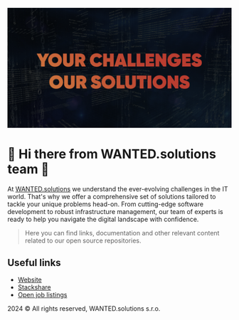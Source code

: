 ![alt text](../assets/banner.png)

# 👋 Hi there from WANTED.solutions team 👋

At [WANTED.solutions](https://wanted.solutions) we understand the ever-evolving challenges in the IT world. That's why we offer a comprehensive set of solutions tailored to tackle your unique problems head-on. From cutting-edge software development to robust infrastructure management, our team of experts is ready to help you navigate the digital landscape with confidence.

> Here you can find links, documentation and other relevant content related to our open source repositories.

## Useful links

- [Website](https://wanted.solutions)
- [Stackshare](https://stackshare.io/companies/wanted-solutions)
- [Open job listings](https://www.linkedin.com/company/wanted-solutions/jobs/)


2024 &copy; All rights reserved, WANTED.solutions s.r.o.